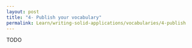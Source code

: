 ```yaml
---
layout: post
title: "4- Publish your vocabulary"
permalink: Learn/writing-solid-applications/vocabularies/4-publish
---
```

TODO
